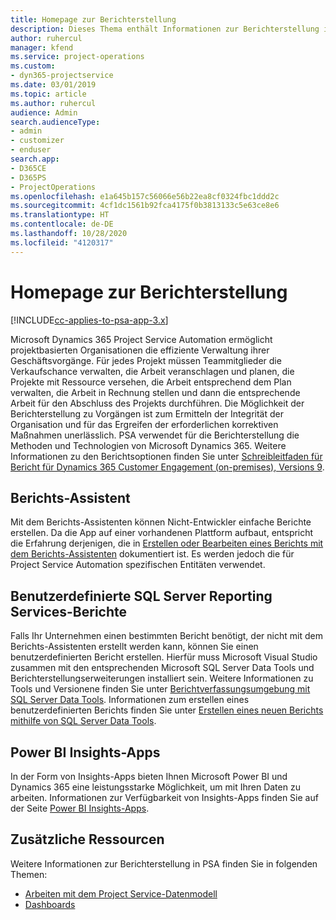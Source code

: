 ```yaml
---
title: Homepage zur Berichterstellung
description: Dieses Thema enthält Informationen zur Berichterstellung in Dynamics 365 Project Service Automation.
author: ruhercul
manager: kfend
ms.service: project-operations
ms.custom:
- dyn365-projectservice
ms.date: 03/01/2019
ms.topic: article
ms.author: ruhercul
audience: Admin
search.audienceType:
- admin
- customizer
- enduser
search.app:
- D365CE
- D365PS
- ProjectOperations
ms.openlocfilehash: e1a645b157c56066e56b22ea8cf0324fbc1ddd2c
ms.sourcegitcommit: 4cf1dc1561b92fca4175f0b3813133c5e63ce8e6
ms.translationtype: HT
ms.contentlocale: de-DE
ms.lasthandoff: 10/28/2020
ms.locfileid: "4120317"
---
```

# <a name="reporting-home-page"></a>Homepage zur Berichterstellung

[!INCLUDE[cc-applies-to-psa-app-3.x](../includes/cc-applies-to-psa-app-3x.md)]

Microsoft Dynamics 365 Project Service Automation ermöglicht projektbasierten Organisationen die effiziente Verwaltung ihrer Geschäftsvorgänge. Für jedes Projekt müssen Teammitglieder die Verkaufschance verwalten, die Arbeit veranschlagen und planen, die Projekte mit Ressource versehen, die Arbeit entsprechend dem Plan verwalten, die Arbeit in Rechnung stellen und dann die entsprechende Arbeit für den Abschluss des Projekts durchführen. Die Möglichkeit der Berichterstellung zu Vorgängen ist zum Ermitteln der Integrität der Organisation und für das Ergreifen der erforderlichen korrektiven Maßnahmen unerlässlich. PSA verwendet für die Berichterstellung die Methoden und Technologien von Microsoft Dynamics 365. Weitere Informationen zu den Berichtsoptionen finden Sie unter [Schreibleitfaden für Bericht für Dynamics 365 Customer Engagement (on-premises), Versions 9](https://docs.microsoft.com/dynamics365/customerengagement/on-premises/analytics/reporting-analytics-with-dynamics-365).

## <a name="report-wizard"></a>Berichts-Assistent

Mit dem Berichts-Assistenten können Nicht-Entwickler einfache Berichte erstellen. Da die App auf einer vorhandenen Plattform aufbaut, entspricht die Erfahrung derjenigen, die in [Erstellen oder Bearbeiten eines Berichts mit dem Berichts-Assistenten](https://docs.microsoft.com/dynamics365/customerengagement/on-premises/basics/create-edit-copy-report-wizard) dokumentiert ist. Es werden jedoch die für Project Service Automation spezifischen Entitäten verwendet.

## <a name="custom-sql-server-reporting-services-reports"></a>Benutzerdefinierte SQL Server Reporting Services-Berichte

Falls Ihr Unternehmen einen bestimmten Bericht benötigt, der nicht mit dem Berichts-Assistenten erstellt werden kann, können Sie einen benutzerdefinierten Bericht erstellen. Hierfür muss Microsoft Visual Studio zusammen mit den entsprechenden Microsoft SQL Server Data Tools und Berichterstellungserweiterungen installiert sein. Weitere Informationen zu Tools und Versionene finden Sie unter [Berichtverfassungsumgebung mit SQL Server Data Tools](https://docs.microsoft.com/dynamics365/customerengagement/on-premises/analytics/report-writing-environment-using-sql-server-data-tools). Informationen zum erstellen eines benutzerdefinierten Berichts finden Sie unter [Erstellen eines neuen Berichts mithilfe von SQL Server Data Tools](https://docs.microsoft.com/dynamics365/customerengagement/on-premises/analytics/create-a-new-report-using-sql-server-data-tools).

## <a name="power-bi-insights-apps"></a>Power BI Insights-Apps

In der Form von Insights-Apps bieten Ihnen Microsoft Power BI und Dynamics 365 eine leistungsstarke Möglichkeit, um mit Ihren Daten zu arbeiten. Informationen zur Verfügbarkeit von Insights-Apps finden Sie auf der Seite [Power BI Insights-Apps](https://powerbi.microsoft.com/power-bi-insights-apps/).


## <a name="additional-resources"></a>Zusätzliche Ressourcen
Weitere Informationen zur Berichterstellung in PSA finden Sie in folgenden Themen:

- [Arbeiten mit dem Project Service-Datenmodell](reports-working-project-service-data-model.md)
- [Dashboards](reports-dashboards.md)

